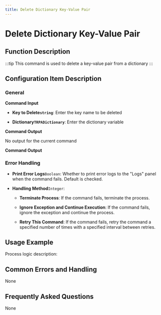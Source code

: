 ```yaml
---
title: Delete Dictionary Key-Value Pair
---
```


# Delete Dictionary Key-Value Pair

## Function Description

:::tip 
This command is used to delete a key-value pair from a dictionary
:::

## Configuration Item Description

### General

**Command Input**

- **Key to Delete`string`**: Enter the key name to be deleted

- **Dictionary`TRPADictionary`**: Enter the dictionary variable


**Command Output**

No output for the current command


**Command Output**

### Error Handling

- **Print Error Logs**`Boolean`: Whether to print error logs to the "Logs" panel when the command fails. Default is checked. 

- **Handling Method**`Integer`:

    - **Terminate Process**: If the command fails, terminate the process.

    - **Ignore Exception and Continue Execution**: If the command fails, ignore the exception and continue the process.

    - **Retry This Command**: If the command fails, retry the command a specified number of times with a specified interval between retries.

## Usage Example

Process logic description:

## Common Errors and Handling

None

## Frequently Asked Questions

None


